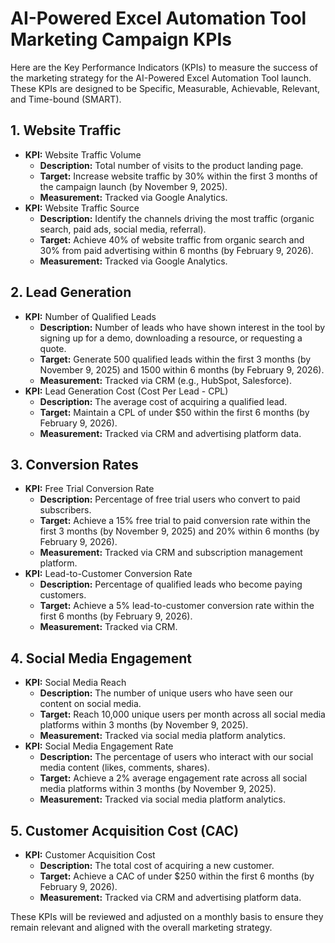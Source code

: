 # AI-Powered Excel Automation Tool Marketing Campaign KPIs

Here are the Key Performance Indicators (KPIs) to measure the success of the marketing strategy for the AI-Powered Excel Automation Tool launch. These KPIs are designed to be Specific, Measurable, Achievable, Relevant, and Time-bound (SMART).

## 1. Website Traffic

*   **KPI:** Website Traffic Volume
    *   **Description:** Total number of visits to the product landing page.
    *   **Target:** Increase website traffic by 30% within the first 3 months of the campaign launch (by November 9, 2025).
    *   **Measurement:** Tracked via Google Analytics.
*   **KPI:** Website Traffic Source
    *   **Description:** Identify the channels driving the most traffic (organic search, paid ads, social media, referral).
    *   **Target:** Achieve 40% of website traffic from organic search and 30% from paid advertising within 6 months (by February 9, 2026).
    *   **Measurement:** Tracked via Google Analytics.

## 2. Lead Generation

*   **KPI:** Number of Qualified Leads
    *   **Description:** Number of leads who have shown interest in the tool by signing up for a demo, downloading a resource, or requesting a quote.
    *   **Target:** Generate 500 qualified leads within the first 3 months (by November 9, 2025) and 1500 within 6 months (by February 9, 2026).
    *   **Measurement:** Tracked via CRM (e.g., HubSpot, Salesforce).
*   **KPI:** Lead Generation Cost (Cost Per Lead - CPL)
    *   **Description:** The average cost of acquiring a qualified lead.
    *   **Target:** Maintain a CPL of under $50 within the first 6 months (by February 9, 2026).
    *   **Measurement:** Tracked via CRM and advertising platform data.

## 3. Conversion Rates

*   **KPI:** Free Trial Conversion Rate
    *   **Description:** Percentage of free trial users who convert to paid subscribers.
    *   **Target:** Achieve a 15% free trial to paid conversion rate within the first 3 months (by November 9, 2025) and 20% within 6 months (by February 9, 2026).
    *   **Measurement:** Tracked via CRM and subscription management platform.
*   **KPI:** Lead-to-Customer Conversion Rate
    *   **Description:** Percentage of qualified leads who become paying customers.
    *   **Target:** Achieve a 5% lead-to-customer conversion rate within the first 6 months (by February 9, 2026).
    *   **Measurement:** Tracked via CRM.

## 4. Social Media Engagement

*   **KPI:** Social Media Reach
    *   **Description:** The number of unique users who have seen our content on social media.
    *   **Target:** Reach 10,000 unique users per month across all social media platforms within 3 months (by November 9, 2025).
    *   **Measurement:** Tracked via social media platform analytics.
*   **KPI:** Social Media Engagement Rate
    *   **Description:** The percentage of users who interact with our social media content (likes, comments, shares).
    *   **Target:** Achieve a 2% average engagement rate across all social media platforms within 3 months (by November 9, 2025).
    *   **Measurement:** Tracked via social media platform analytics.

## 5. Customer Acquisition Cost (CAC)
*   **KPI:** Customer Acquisition Cost
    *   **Description:** The total cost of acquiring a new customer.
    *   **Target:** Achieve a CAC of under $250 within the first 6 months (by February 9, 2026).
    *   **Measurement:** Tracked via CRM and advertising platform data.

These KPIs will be reviewed and adjusted on a monthly basis to ensure they remain relevant and aligned with the overall marketing strategy.
